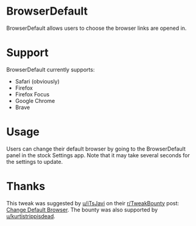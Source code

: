 # BrowserDefault
BrowserDefault allows users to choose the browser links are opened in.

# Support
BrowserDefault currently supports:
- Safari (obviously)
- Firefox
- Firefox Focus
- Google Chrome
- Brave

# Usage
Users can change their default browser by going to the BrowserDefault panel in the stock Settings app.  Note that it may take several seconds for the settings to update.

# Thanks
This tweak was suggested by [u/iTsJavi](https://www.reddit.com/user/iTsJavi) on their [r/TweakBounty](https://www.reddit.com/r/TweakBounty) post: [Change Default Browser](https://www.reddit.com/r/TweakBounty/comments/b2yj6t/101211_change_default_browser/).  The bounty was also supported by [u/kurtistrippisdead](https://www.reddit.com/u/kurtistrippisdead).
